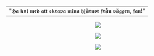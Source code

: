 <div align="center">
<table><tr><td>
"𝕳𝖆 𝖐𝖚𝖑 𝖒𝖊𝖉 𝖆𝖙𝖙 𝖘𝖐𝖗𝖆𝖕𝖆 𝖒𝖎𝖓𝖆 𝖍𝖏ä𝖗𝖓𝖔𝖗 𝖋𝖗å𝖓 𝖛ä𝖌𝖌𝖊𝖓, 𝖋𝖆𝖓!"
</td></tr></table>

![](https://komarev.com/ghpvc/?username=METALGRAVE&color=000000&amp;label=♰:)
  
![](https://preview.redd.it/the-disclaimer-at-the-beginning-of-cry-of-fear-got-me-v0-jtqnkgkypydb1.jpg?width=1920&format=pjpg&auto=webp&s=6d9e7ed9a0267c0e83497fe5ba42194386372a75)

![](https://64.media.tumblr.com/0d2ea31957758a26ec74a1940a21797d/966262f276f99d46-d0/s640x960/30bbd75930b519f24e66c717ca8cb498f5429cb7.pnj)
